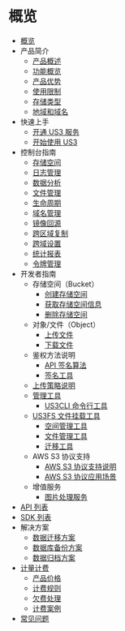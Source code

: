 
# 概览

* [概览](https://docs.ucloud.cn/ufile/README)
* 产品简介
    * [产品概述](https://docs.ucloud.cn/ufile/introduction/concept)
    * [功能概览](https://docs.ucloud.cn/ufile/introduction/functions)
    * [产品优势](https://docs.ucloud.cn/ufile/introduction/advantages)
    * [使用限制](https://docs.ucloud.cn/ufile/introduction/limit)
    * [存储类型](https://docs.ucloud.cn/ufile/introduction/storage_type)
    * [地域和域名](https://docs.ucloud.cn/ufile/introduction/region)
* 快速上手
    * [开通 US3 服务](https://docs.ucloud.cn/ufile/quick/start_service)
    * [开始使用 US3](https://docs.ucloud.cn/ufile/quick/quick_start)
* 控制台指南
    * [存储空间](https://docs.ucloud.cn/ufile/guide/space)
    * [日志管理](https://docs.ucloud.cn/ufile/guide/logging)
    * [数据分析](https://docs.ucloud.cn/ufile/guide/analyze)
    * [文件管理](https://docs.ucloud.cn/ufile/guide/management)
    * [生命周期](https://docs.ucloud.cn/ufile/guide/lifecycle)
    * [域名管理](https://docs.ucloud.cn/ufile/guide/domain)
    * [镜像回源](https://docs.ucloud.cn/ufile/guide/mirror)
    * [跨区域复制](https://docs.ucloud.cn/ufile/guide/multisite)
    * [跨域设置](https://docs.ucloud.cn/ufile/guide/cors)
    * [统计报表](https://docs.ucloud.cn/ufile/guide/dashboard)
    * [令牌管理](https://docs.ucloud.cn/ufile/guide/token)
* 开发者指南
    * 存储空间（Bucket）
        * [创建存储空间](https://docs.ucloud.cn/ufile/guide/bucket/devguide)
        * [获取存储空间信息](https://docs.ucloud.cn/ufile/guide/bucket/describe)
        * [删除存储空间](https://docs.ucloud.cn/ufile/guide/bucket/delete)
    * 对象/文件（Object）
        * [上传文件](https://docs.ucloud.cn/ufile/guide/file/put)
        * [下载文件](https://docs.ucloud.cn/ufile/guide/file/download)
    * 鉴权方法说明
        * [API 签名算法](https://docs.ucloud.cn/ufile/api/authorization)
        * [签名工具](https://docs.ucloud.cn/ufile/api/authorization-tool)
	* [上传策略说明](https://docs.ucloud.cn/ufile/putpolicy)
    * [管理工具](https://docs.ucloud.cn/ufile/tools/introduction)
        * [US3CLI 命令行工具](https://docs.ucloud.cn/ufile/tools/tools/us3cli)
	* [US3FS 文件挂载工具](https://docs.ucloud.cn/ufile/tools/tools/us3fs)
        * [空间管理工具](https://docs.ucloud.cn/ufile/tools/tools/tools_bcket)
        * [文件管理工具](https://docs.ucloud.cn/ufile/tools/tools/tools_file)
        * [迁移工具](https://docs.ucloud.cn/ufile/tools/tools/ufile_import)
    * AWS S3 协议支持
        * [AWS S3 协议支持说明](https://docs.ucloud.cn/ufile/s3/s3_introduction)
        * [AWS S3 协议应用场景](https://docs.ucloud.cn/ufile/s3/s3_application)
    * 增值服务
        * [图片处理服务](https://docs.ucloud.cn/ufile/service/pic)
* [API 列表](https://docs.ucloud.cn/ufile/api_reference)
* [SDK 列表](https://docs.ucloud.cn/ufile/tools/sdk)
* 解决方案
    * [数据迁移方案](https://docs.ucloud.cn/ufile/solutions/remove)
    * [数据库备份方案](https://docs.ucloud.cn/ufile/solutions/backup)
    * [数据归档方案](https://docs.ucloud.cn/ufile/solutions/archive)
* [计量计费](https://docs.ucloud.cn/ufile/bill/new)
    * [产品价格](https://docs.ucloud.cn/ufile/bill/billing)
    * [计费规则](https://docs.ucloud.cn/ufile/bill/directions)
    * [欠费处理](https://docs.ucloud.cn/ufile/bill/arrears)
    * [计费案例](https://docs.ucloud.cn/ufile/bill/case)
* [常见问题](https://docs.ucloud.cn/ufile/faq)
